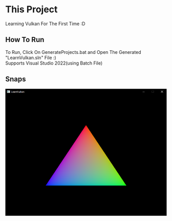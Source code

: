 # This Project  
Learning Vulkan For The First Time :D  
  
## How To Run  
To Run, Click On GenerateProjects.bat and Open The Generated "LearnVulkan.sln" File :)  
Supports Visual Studio 2022(using Batch File)  
  
## Snaps  
![Alt text](/snaps/HelloTriangle.png)